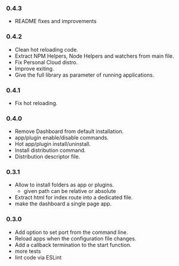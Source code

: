 ### 0.4.3

* README fixes and improvements 

### 0.4.2

* Clean hot reloading code.
* Extract NPM Helpers, Node Helpers and watchers from main file.
* Fix Personal Cloud distro.
* Improve exiting.
* Give the full library as parameter of running applications.

### 0.4.1

* Fix hot reloading.

### 0.4.0

* Remove Dashboard from default installation.
* app/plugin enable/disable commands.
* Hot app/plugin install/uninstall.
* Install distribution command.
* Distribution descriptor file.

### 0.3.1

* Allow to install folders as app or plugins.
    * given path can be relative or absolute
* Extract html for index route into a dedicated file.
* make the dashboard a single page app.

### 0.3.0

* Add option to set port from the command line.
* Reload apps when the configuration file changes.
* Add a callback termination to the start function.
* more tests
* lint code via ESLint
